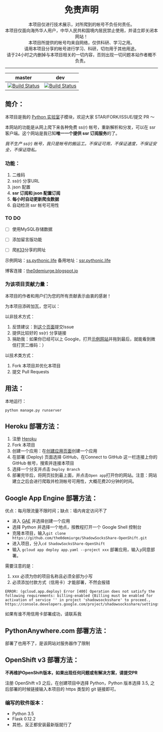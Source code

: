 <h1 align="center"> 免责声明 </h1>

<p align="center">
本项目仅进行技术展示，对所爬到的帐号不负任何责任。
<br>
本项目仅面向海外华人用户，中华人民共和国境内居民禁止使用，并请立即关闭本网站！
<br>
本项目所提供的帐号均来自网络，仅供科研、学习之用。
<br>
请用本项目分享的帐号进行学习、科研，切勿用于其他用途。
<br>
请于24小时之内删掉与本项目相关的一切内容，否则出现一切问题本站作者概不负责。
</p>
<hr>

| **master** | **dev** |
|--------|--------|
| [![Build Status](https://travis-ci.org/the0demiurge/ShadowSocksShare-OpenShift.svg?branch=master)](https://travis-ci.org/the0demiurge/ShadowSocksShare-OpenShift) | [![Build Status](https://travis-ci.org/the0demiurge/ShadowSocksShare-OpenShift.svg?branch=dev)](https://travis-ci.org/the0demiurge/ShadowSocksShare-OpenShift) |


## 简介：

本项目是我的 [Python 实验室](https://github.com/the0demiurge/Python-Scripts)子模块，欢迎大家 STAR/FORK/ISSUE/提交 PR ～

本网站的功能是从网上爬下来各种免费 ss(r) 帐号，重新解析和分发，可以在 ssr 客户端。这个网站是我已知**唯一一个提供 ssr 订阅服务**的了。

*我不生产 ss(r) 帐号，我只是帐号的搬运工。不保证可用，不保证速度，不保证安全，不保证隐私。*

### 功能：

1. 二维码
2. ss(r) 分享URL
3. json 配置
4. **ssr 订阅和 json 配置订阅**
5. **每小时自动更新爬虫数据**
6. 自动检测 ssr 帐号可用性

### TO DO

- [ ] 使用MySQL存储数据
- [ ] 添加留言版功能
- [ ] 爬[#33](https://github.com/the0demiurge/ShadowSocksShare-OpenShift/issues/33)分享的网址


示例网站：[ss.pythonic.life](http://ss.pythonic.life)
备用地址：[ssr.pythonic.life](http://ssr.pythonic.life)

博客连接：[the0demiurge.blogspot.jp](https://the0demiurge.blogspot.jp/2017/07/shadowsocks.html)

### 为该项目贡献力量：
本项目的作者和用户们为您的所有贡献表示由衷的感谢！

为本项目添砖加瓦，您可以：

以非技术方式：

1. 反馈建议：到[这个页面](https://github.com/the0demiurge/ShadowSocksShare-OpenShift/issues)提交Issue
2. 提供比较好的 ss(r) 分享链接
3. 捐助我：如果你已经可以上 Google，打开[示例网站](http://ss.pythonic.life)并拖到最后，就能看到微信打赏二维码：）

以技术类方式：

1. Fork 本项目并优化本项目
2. 提交 Pull Requests

## 用法：
本地运行：

`python manage.py runserver`

## Heroku 部署方法：
1. 注册 [Heroku](https://heroku.com)
2. Fork 本项目
3. 创建一个应用：在[创建应用页面](https://dashboard.heroku.com/new-app)创建一个应用
4. 在部署 (Deploy) 页面选择 GitHub，在Connect to GitHub 这一栏连接上你的 GitHub 帐号，搜索并连接本项目
7. 选择一个分支并点击 `Deploy Branch`
8. 部署完毕后，将网页拉到最上面，并点击`Open app`打开你的网站。注意：网站建立之后会进行爬取并检测帐号可用性，大概花费20分钟的时间。

## Google App Engine 部署方法：
优点：每月限流量不限时间；缺点：墙内肯定访问不了

- 进入 [GAE](https://console.cloud.google.com/appengine) 并选择创建一个应用
- 选择 Python 并选择一个地点，按教程打开一个 Google Shell 控制台
- 克隆本项目，输入`git clone https://github.com/the0demiurge/ShadowSocksShare-OpenShift.git`
- 进入项目，分入`cd ShadowSocksShare-OpenShift`
- 输入 `gcloud app deploy app.yaml --project xxx` 部署应用，输入y同意部署。

需要注意的是：

1. xxx 必须为你的项目名称且必须全部为小写
2. 必须添加付款方式（信用卡）才能部署，不然会报错

```
ERROR: (gcloud.app.deploy) Error [400] Operation does not satisfy the following requirements: billing-enabled {Billing must be enabled for activation of service '' in project 'shadowsocksshare' to proceed., https://console.developers.google.com/project/shadowsocksshare/settings}
```

如果有谁不用信用卡部署成功，请联系我

## PythonAnywhere.com 部署方法：

部署了也用不了，是该网站对服务器作了限制

## OpenShift v3 部署方法：

**不再维护OpenShift版本，如果出现任何问题或有解决方案，请提交PR**

注册 OpenShift v3 之后，在创建项目中选择 Python，Python 版本选择 3.5, 之后部署的时候链接输入本项目的 https 类型的 git 链接即可。

### 编写的软件版本：

* Python 3.5
* Flask 0.12.2
* 其他，反正都安装最新版就行了

